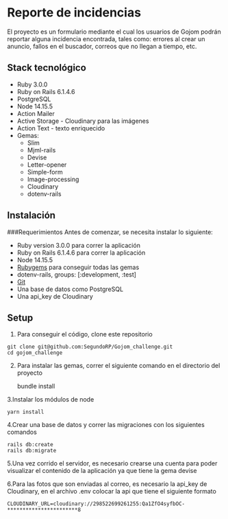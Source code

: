 # Reporte de incidencias
El proyecto es un formulario mediante el cual los usuarios de Gojom podrán reportar alguna incidencia encontrada, tales como: errores al crear un anuncio, fallos en el buscador, correos que no llegan a tiempo, etc.

## Stack tecnológico
- Ruby 3.0.0
- Ruby on Rails 6.1.4.6
- PostgreSQL
- Node 14.15.5
- Action Mailer
- Active Storage - Cloudinary para las imágenes
- Action Text - texto enriquecido
- Gemas:
	- Slim
	- Mjml-rails
	- Devise
	- Letter-opener
	- Simple-form
	- Image-processing
	- Cloudinary
	- dotenv-rails

## Instalación
###Requerimientos
Antes de comenzar, se necesita instalar lo siguiente:
- Ruby version 3.0.0 para correr la aplicación
- Ruby on Rails  6.1.4.6 para correr la aplicación
- Node 14.15.5
- [ Rubygems](http://https://rubygems.org/ " Rubygems") para conseguir todas las gemas
- dotenv-rails, groups: [:development, :test]
- [Git ](hthttps://docs.github.com/en/get-started/quickstart/set-up-gittp:// "Git ")
- Una base de datos como PostgreSQL
- Una api_key de Cloudinary
## Setup
1. Para conseguir el código, clone este repositorio
```
git clone git@github.com:SegundoRP/Gojom_challenge.git
cd gojom_challenge
```
2.  Para instalar las gemas, correr el siguiente comando en el directorio del proyecto


    bundle install

3.Instalar los módulos de node


    yarn install
4.Crear una base de datos y correr las migraciones con los siguientes comandos


    rails db:create
    rails db:migrate
5.Una vez corrido el servidor, es necesario crearse una cuenta para poder visualizar el contenido de la aplicación ya que tiene la gema devise

6.Para las fotos que son enviadas al correo, es necesario la api_key de Cloudinary, en el archivo .env colocar la api que tiene el siguiente formato


    CLOUDINARY_URL=cloudinary://298522699261255:Qa1ZfO4syfbOC-***********************8
